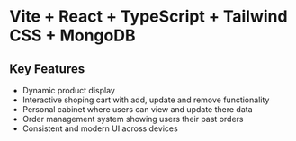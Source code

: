 # Vite + React + TypeScript + Tailwind CSS + MongoDB

## Key Features
- Dynamic product display
- Interactive shoping cart with add, update and remove functionality
- Personal cabinet where users can view and update there data
- Order management system showing users their past orders
- Consistent and modern UI across devices
